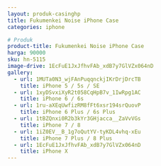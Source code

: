 ```yaml
---
layout: produk-casinghp
title: Fukumenkei Noise iPhone Case
categories: iphone

# Produk
product-title: Fukumenkei Noise iPhone Case
harga: 90000
sku: hn-5115
image-drive: 1EcFuE1JxJfhvFAb_xdB7y7GlVZx064nD
gallery:
  - url: 1MUTa0N3_wjFAnPuqqnckjIKrDrjDrcTB
    title: iPhone 5 / 5s / SE
  - url: 1xyDSvxiXyR2t058CqHpB7v_1IwRpg1AC
    title: iPhone 6 / 6s
  - url: 1ru-aXEqUwfizRM8fFt6xsr194srQuovP
    title: iPhone 6 Plus / 6s Plus
  - url: 1tBZQnxi0R2b3kYr3GHjacca__ZaVvVGs
    title: iPhone 7 / 8
  - url: 1iZ0EV__B_1g7oQutYV-tyKDL4vhq-xEu
    title: iPhone 7 Plus / 8 Plus
  - url: 1EcFuE1JxJfhvFAb_xdB7y7GlVZx064nD
    title: iPhone X
---
```

